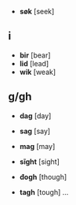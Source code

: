 


* **søk** [seek]



## i

* **bir** [bear]
* **lid** [lead]
* **wik** [weak]

## g/gh

* **dag** [day]
* **sag** [say]
* **mag** [may]

* **sĩght** [sight]

* **đogh** [though]
* **tagh** [tough] ...